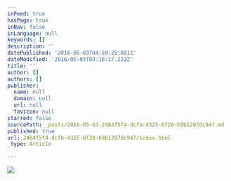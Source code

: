 ```yaml
---
inFeed: true
hasPage: true
inNav: false
inLanguage: null
keywords: []
description: ''
datePublished: '2016-05-03T04:59:25.881Z'
dateModified: '2016-05-03T03:16:17.222Z'
title: ''
author: []
authors: []
publisher:
  name: null
  domain: null
  url: null
  favicon: null
starred: false
sourcePath: _posts/2016-05-03-2484f5f4-dcfb-4325-8f28-b9b1297dc947.md
published: true
url: 2484f5f4-dcfb-4325-8f28-b9b1297dc947/index.html
_type: Article

---
```

![](https://the-grid-user-content.s3-us-west-2.amazonaws.com/0df887c0-472a-4e62-aa78-0b9653370993.jpg)